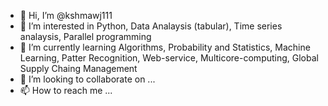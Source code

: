 - 👋 Hi, I’m @kshmawj111
- 👀 I’m interested in Python, Data Analaysis (tabular), Time series analaysis, Parallel programming
- 🌱 I’m currently learning Algorithms, Probability and Statistics, Machine Learning, Patter Recognition, Web-service, Multicore-computing, Global Supply Chaing Management
- 💞️ I’m looking to collaborate on ...
- 📫 How to reach me ...

<!---
kshmawj111/kshmawj111 is a ✨ special ✨ repository because its `README.md` (this file) appears on your GitHub profile.
You can click the Preview link to take a look at your changes.
--->
